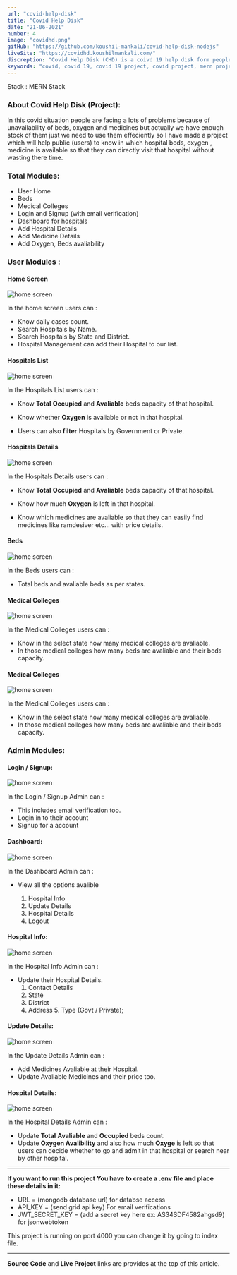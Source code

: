 ```yaml
---
url: "covid-help-disk"
title: "Covid Help Disk"
date: "21-06-2021"
number: 4
image: "covidhd.png"
gitHub: "https://github.com/koushil-mankali/covid-help-disk-nodejs"
liveSite: "https://covidhd.koushilmankali.com/"
discreption: "Covid Help Disk (CHD) is a coivd 19 help disk form people to search for hospitals near by them for beds avalibility oxygen avalibility and medicines avalibility which will help people not to waste time in searching for beds in covid emergency."
keywords: "covid, covid 19, covid 19 project, covid project, mern project, mern project on covid, mern project on covid 19, react js project on covid 19, mern project with source code, koushil, koushil mankali"
---
```


Stack : MERN Stack

### About Covid Help Disk (Project):

In this covid situation people are facing a lots of problems because of unavailability of beds, oxygen and medicines but actually we have enough stock of them just we need to use them effeciently so I have made a project which will help public (users) to know in which hospital beds, oxygen , medicine is available so that they can directly visit that hospital without wasting there time.

### Total Modules:

- User Home
- Beds
- Medical Colleges
- Login and Signup (with email verification)
- Dashboard for hospitals
- Add Hospital Details
- Add Medicine Details
- Add Oxygen, Beds avaliability

### User Modules :

#### Home Screen

![home screen](/Images/postImages/covidhd.png)

In the home screen users can :

- Know daily cases count.
- Search Hospitals by Name.
- Search Hospitals by State and District.
- Hospital Management can add their Hospital to our list.

#### Hospitals List

![home screen](/Images/postImages/chd/Hospitals-List.png)

In the Hospitals List users can :

- Know **Total** **Occupied** and **Avaliable** beds capacity of that hospital.
- Know whether **Oxygen** is avaliable or not in that hospital.

- Users can also **filter** Hospitals by Government or Private.

#### Hospitals Details

![home screen](/Images/postImages/chd/Hospital-Details.png)

In the Hospitals Details users can :

- Know **Total** **Occupied** and **Avaliable** beds capacity of that hospital.
- Know how much **Oxygen** is left in that hospital.

- Know which medicines are avaliable so that they can easily find medicines like ramdesiver etc... with price details.

#### Beds

![home screen](/Images/postImages/chd/Beds.png)

In the Beds users can :

- Total beds and avaliable beds as per states.

#### Medical Colleges

![home screen](/Images/postImages/chd/Medical-Collges.png)

In the Medical Colleges users can :

- Know in the select state how many medical colleges are avaliable.
- In those medical colleges how many beds are avaliable and their beds capacity.

#### Medical Colleges

![home screen](/Images/postImages/chd/Medical-Collges.png)

In the Medical Colleges users can :

- Know in the select state how many medical colleges are avaliable.
- In those medical colleges how many beds are avaliable and their beds capacity.

### Admin Modules:

#### Login / Signup:

![home screen](/Images/postImages/chd/Login.png)

In the Login / Signup Admin can :

- This includes email verification too.
- Login in to their account
- Signup for a account

#### Dashboard:

![home screen](/Images/postImages/chd/Dashboard.png)

In the Dashboard Admin can :

- View all the options avalible

  1. Hospital Info
  2. Update Details
  3. Hospital Details
  4. Logout

#### Hospital Info:

![home screen](/Images/postImages/chd/HospitalInfo.png)

In the Hospital Info Admin can :

- Update their Hospital Details.
  1. Contact Details
  2. State
  3. District
  4. Address 5. Type (Govt / Private);

#### Update Details:

![home screen](/Images/postImages/chd/Update-Details.png)

In the Update Details Admin can :

- Add Medicines Avaliable at their Hospital.
- Update Avaliable Medicines and their price too.

#### Hospital Details:

![home screen](/Images/postImages/chd/Update-Hospital-Details.png)

In the Hospital Details Admin can :

- Update **Total** **Avaliable** and **Occupied** beds count.
- Update **Oxygen Avalibility** and also how much **Oxyge** is left so that users can decide whether to go and admit in that hospital or search near by other hospital.

---

**If you want to run this project You have to create a .env file and place these details in it:**

- URL = (mongodb database url) for databse access
- API_KEY = (send grid api key) For email verifications
- JWT_SECRET_KEY = (add a secret key here ex: AS34SDF4582ahgsd9) for jsonwebtoken

This project is running on port 4000 you can change it by going to index file.

---

**Source Code** and **Live Project** links are provides at the top of this article.
